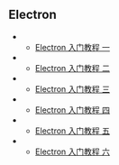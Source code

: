 **Electron**
---
+ + [Electron 入门教程 一](/doc/front/electron/use-electron-01.md)
+ + [Electron 入门教程 二](/doc/front/electron/use-electron-02.md)
+ + [Electron 入门教程 三](/doc/front/electron/use-electron-03.md)
+ + [Electron 入门教程 四](/doc/front/electron/use-electron-04.md)
+ + [Electron 入门教程 五](/doc/front/electron/use-electron-05.md)
+ + [Electron 入门教程 六](/doc/front/electron/use-electron-06.md)